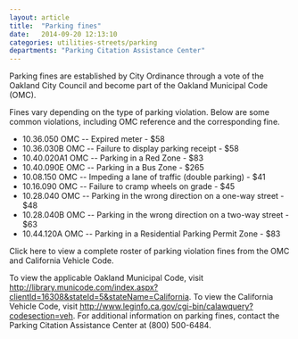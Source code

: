 ```yaml
---
layout: article
title:  "Parking fines"
date:   2014-09-20 12:13:10
categories: utilities-streets/parking
departments: "Parking Citation Assistance Center"
---
```


Parking fines are established by City Ordinance through a vote of the Oakland City Council and become part of the Oakland Municipal Code (OMC).

Fines vary depending on the type of parking violation. Below are some common violations, including OMC reference and the corresponding fine.

* 10.36.050 OMC -- Expired meter - $58
* 10.36.030B OMC -- Failure to display parking receipt - $58
* 10.40.020A1 OMC -- Parking in a Red Zone - $83
* 10.40.090E OMC -- Parking in a Bus Zone - $265
* 10.08.150 OMC -- Impeding a lane of traffic (double parking) - $41
* 10.16.090 OMC -- Failure to cramp wheels on grade - $45
* 10.28.040 OMC -- Parking in the wrong direction on a one-way street - $48
* 10.28.040B OMC -- Parking in the wrong direction on a two-way street - $63
* 10.44.120A OMC -- Parking in a Residential Parking Permit Zone - $83

Click here to view a complete roster of parking violation fines from the OMC and California Vehicle Code.

To view the applicable Oakland Municipal Code, visit http://library.municode.com/index.aspx?clientId=16308&stateId=5&stateName=California. To view the California Vehicle Code, visit http://www.leginfo.ca.gov/cgi-bin/calawquery?codesection=veh. For additional information on parking fines, contact the Parking Citation Assistance Center at (800) 500-6484.